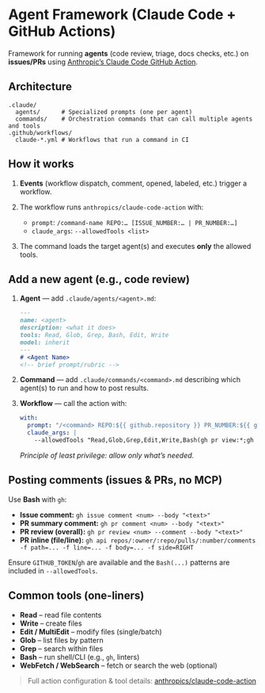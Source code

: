 # Agent Framework (Claude Code + GitHub Actions)

Framework for running **agents** (code review, triage, docs checks, etc.) on **issues/PRs** using [Anthropic’s Claude Code GitHub Action](https://github.com/anthropics/claude-code-action).

## Architecture

```
.claude/
  agents/      # Specialized prompts (one per agent)
  commands/    # Orchestration commands that can call multiple agents and tools
.github/workflows/
  claude-*.yml # Workflows that run a command in CI
```

## How it works

1. **Events** (workflow dispatch, comment, opened, labeled, etc.) trigger a workflow.
2. The workflow runs `anthropics/claude-code-action` with:

   * `prompt`: `/command-name REPO:… [ISSUE_NUMBER:… | PR_NUMBER:…]`
   * `claude_args`: `--allowedTools <list>`
3. The command loads the target agent(s) and executes **only** the allowed tools.

## Add a new agent (e.g., code review)

1. **Agent** — add `.claude/agents/<agent>.md`:

   ```md
   ---
   name: <agent>
   description: <what it does>
   tools: Read, Glob, Grep, Bash, Edit, Write
   model: inherit
   ---
   # <Agent Name>
   <!-- brief prompt/rubric -->
   ```
2. **Command** — add `.claude/commands/<command>.md` describing which agent(s) to run and how to post results.
3. **Workflow** — call the action with:

   ```yml
   with:
     prompt: "/<command> REPO:${{ github.repository }} PR_NUMBER:${{ github.event.pull_request.number }}"
     claude_args: |
       --allowedTools "Read,Glob,Grep,Edit,Write,Bash(gh pr view:*;gh pr comment:*;gh issue comment:*)"
   ```

   *Principle of least privilege: allow only what’s needed.*

## Posting comments (issues & PRs, no MCP)

Use **Bash** with `gh`:

* **Issue comment:** `gh issue comment <num> --body "<text>"`
* **PR summary comment:** `gh pr comment <num> --body "<text>"`
* **PR review (overall):** `gh pr review <num> --comment --body "<text>"`
* **PR inline (file/line):**
  `gh api repos/:owner/:repo/pulls/:number/comments -f path=... -f line=... -f body=... -f side=RIGHT`

Ensure `GITHUB_TOKEN`/`gh` are available and the `Bash(...)` patterns are included in `--allowedTools`.

## Common tools (one-liners)

* **Read** – read file contents
* **Write** – create files
* **Edit / MultiEdit** – modify files (single/batch)
* **Glob** – list files by pattern
* **Grep** – search within files
* **Bash** – run shell/CLI (e.g., `gh`, linters)
* **WebFetch / WebSearch** – fetch or search the web (optional)

> Full action configuration & tool details: [anthropics/claude-code-action](https://github.com/anthropics/claude-code-action)

